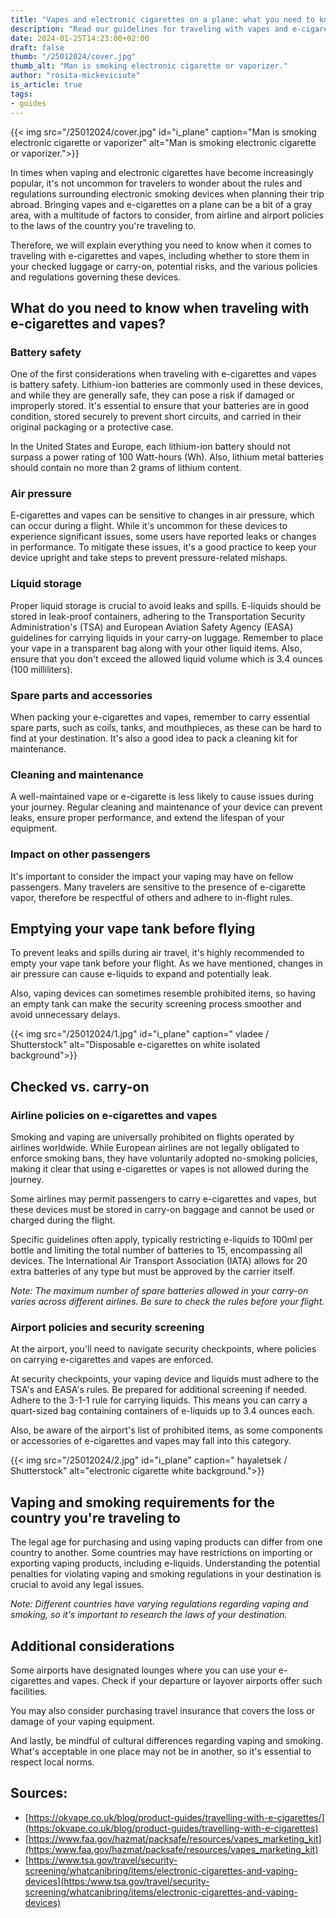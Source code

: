 ```yaml
---
title: "Vapes and electronic cigarettes on a plane: what you need to know"
description: "Read our guidelines for traveling with vapes and e-cigarettes on a plane. Did you know that electronic smoking devices are only allowed in carry-on baggage?"
date: 2024-01-25T14:23:00+02:00
draft: false
thumb: "/25012024/cover.jpg"
thumb_alt: "Man is smoking electronic cigarette or vaporizer."
author: "rosita-mickeviciute"
is_article: true
tags:
- guides
---
```

{{< img src="/25012024/cover.jpg" id="i_plane" caption="Man is smoking electronic cigarette or vaporizer" alt="Man is smoking electronic cigarette or vaporizer.">}}

In times when vaping and electronic cigarettes have become increasingly popular, it's not uncommon for travelers to wonder about the rules and regulations surrounding electronic smoking devices when planning their trip abroad. Bringing vapes and e-cigarettes on a plane can be a bit of a gray area, with a multitude of factors to consider, from airline and airport policies to the laws of the country you're traveling to.

Therefore, we will explain everything you need to know when it comes to traveling with e-cigarettes and vapes, including whether to store them in your checked luggage or carry-on, potential risks, and the various policies and regulations governing these devices.

## What do you need to know when traveling with e-cigarettes and vapes?

### Battery safety

One of the first considerations when traveling with e-cigarettes and vapes is battery safety. Lithium-ion batteries are commonly used in these devices, and while they are generally safe, they can pose a risk if damaged or improperly stored. It's essential to ensure that your batteries are in good condition, stored securely to prevent short circuits, and carried in their original packaging or a protective case. 

In the United States and Europe, each lithium-ion battery should not surpass a power rating of 100 Watt-hours (Wh). Also, lithium metal batteries should contain no more than 2 grams of lithium content.

### Air pressure

E-cigarettes and vapes can be sensitive to changes in air pressure, which can occur during a flight. While it's uncommon for these devices to experience significant issues, some users have reported leaks or changes in performance. To mitigate these issues, it's a good practice to keep your device upright and take steps to prevent pressure-related mishaps.

### Liquid storage

Proper liquid storage is crucial to avoid leaks and spills. E-liquids should be stored in leak-proof containers, adhering to the Transportation Security Administration's (TSA) and European Aviation Safety Agency (EASA) guidelines for carrying liquids in your carry-on luggage. Remember to place your vape in a transparent bag along with your other liquid items. Also, ensure that you don't exceed the allowed liquid volume which is 3.4 ounces (100 milliliters). 

### Spare parts and accessories

When packing your e-cigarettes and vapes, remember to carry essential spare parts, such as coils, tanks, and mouthpieces, as these can be hard to find at your destination. It's also a good idea to pack a cleaning kit for maintenance.

### Cleaning and maintenance

A well-maintained vape or e-cigarette is less likely to cause issues during your journey. Regular cleaning and maintenance of your device can prevent leaks, ensure proper performance, and extend the lifespan of your equipment.

### Impact on other passengers

It's important to consider the impact your vaping may have on fellow passengers. Many travelers are sensitive to the presence of e-cigarette vapor, therefore be respectful of others and adhere to in-flight rules.

## Emptying your vape tank before flying

To prevent leaks and spills during air travel, it's highly recommended to empty your vape tank before your flight. As we have mentioned, changes in air pressure can cause e-liquids to expand and potentially leak.

Also, vaping devices can sometimes resemble prohibited items, so having an empty tank can make the security screening process smoother and avoid unnecessary delays.

{{< img src="/25012024/1.jpg" id="i_plane" caption=" vladee / Shutterstock" alt="Disposable e-cigarettes on white isolated background">}}

## Checked vs. carry-on

### Airline policies on e-cigarettes and vapes

Smoking and vaping are universally prohibited on flights operated by airlines worldwide. While European airlines are not legally obligated to enforce smoking bans, they have voluntarily adopted no-smoking policies, making it clear that using e-cigarettes or vapes is not allowed during the journey.

Some airlines may permit passengers to carry e-cigarettes and vapes, but these devices must be stored in carry-on baggage and cannot be used or charged during the flight. 

Specific guidelines often apply, typically restricting e-liquids to 100ml per bottle and limiting the total number of batteries to 15, encompassing all devices. The International Air Transport Association (IATA) allows for 20 extra batteries of any type but must be approved by the carrier itself.

*Note: The maximum number of spare batteries allowed in your carry-on varies across different airlines. Be sure to check the rules before your flight.*

### Airport policies and security screening

At the airport, you'll need to navigate security checkpoints, where policies on carrying e-cigarettes and vapes are enforced.

At security checkpoints, your vaping device and liquids must adhere to the TSA's and EASA's rules. Be prepared for additional screening if needed. Adhere to the 3-1-1 rule for carrying liquids. This means you can carry a quart-sized bag containing containers of e-liquids up to 3.4 ounces each.

Also, be aware of the airport's list of prohibited items, as some components or accessories of e-cigarettes and vapes may fall into this category.

{{< img src="/25012024/2.jpg" id="i_plane" caption=" hayaletsek / Shutterstock" alt="electronic cigarette white background.">}}

## Vaping and smoking requirements for the country you're traveling to

The legal age for purchasing and using vaping products can differ from one country to another. Some countries may have restrictions on importing or exporting vaping products, including e-liquids. Understanding the potential penalties for violating vaping and smoking regulations in your destination is crucial to avoid any legal issues.

*Note: Different countries have varying regulations regarding vaping and smoking, so it's important to research the laws of your destination.*

## Additional considerations

Some airports have designated lounges where you can use your e-cigarettes and vapes. Check if your departure or layover airports offer such facilities.

You may also consider purchasing travel insurance that covers the loss or damage of your vaping equipment.

And lastly, be mindful of cultural differences regarding vaping and smoking. What's acceptable in one place may not be in another, so it's essential to respect local norms.

## Sources: 

- [https://okvape.co.uk/blog/product-guides/travelling-with-e-cigarettes/](https:/okvape.co.uk/blog/product-guides/travelling-with-e-cigarettes)
- [https://www.faa.gov/hazmat/packsafe/resources/vapes_marketing_kit](https:/www.faa.gov/hazmat/packsafe/resources/vapes_marketing_kit)
- [https://www.tsa.gov/travel/security-screening/whatcanibring/items/electronic-cigarettes-and-vaping-devices](https:/www.tsa.gov/travel/security-screening/whatcanibring/items/electronic-cigarettes-and-vaping-devices)


